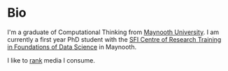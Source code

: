 Bio
===

I'm a graduate of Computational Thinking from [Maynooth University](https://www.maynoothuniversity.ie).
I am currently a first year PhD student with the [SFI Centre of Research Training in Foundations of Data Science](https://www.data-science.ie) in Maynooth. 

I like to [rank](rankings) media I consume.
